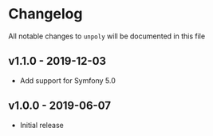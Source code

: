 # Changelog

All notable changes to `unpoly` will be documented in this file

## v1.1.0 - 2019-12-03

- Add support for Symfony 5.0

## v1.0.0 - 2019-06-07

- Initial release
